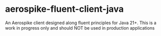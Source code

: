 # aerospike-fluent-client-java
An Aerospike client designed along fluent principles for Java 21+. This is a work in progress only and should NOT be used in production applications
